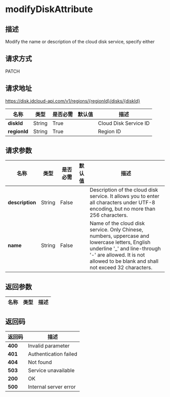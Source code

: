 # modifyDiskAttribute


## 描述
Modify the name or description of the cloud disk service, specify either

## 请求方式
PATCH

## 请求地址
https://disk.jdcloud-api.com/v1/regions/{regionId}/disks/{diskId}

|名称|类型|是否必需|默认值|描述|
|---|---|---|---|---|
|**diskId**|String|True||Cloud Disk Service ID|
|**regionId**|String|True||Region ID|

## 请求参数
|名称|类型|是否必需|默认值|描述|
|---|---|---|---|---|
|**description**|String|False||Description of the cloud disk service. It allows you to enter all characters under UTF-8 encoding, but no more than 256 characters.|
|**name**|String|False||Name of the cloud disk service. Only Chinese, numbers, uppercase and lowercase letters, English underline '_' and line-through '-' are allowed. It is not allowed to be blank and shall not exceed 32 characters.|


## 返回参数
|名称|类型|描述|
|---|---|---|



## 返回码
|返回码|描述|
|---|---|
|**400**|Invalid parameter|
|**401**|Authentication failed|
|**404**|Not found|
|**503**|Service unavailable|
|**200**|OK|
|**500**|Internal server error|
